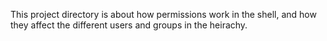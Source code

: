 This project directory is about how permissions work in the shell, and how they affect the different users and groups in the heirachy.
